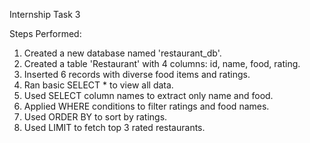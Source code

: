  Internship Task 3 

Steps Performed:
1. Created a new database named 'restaurant_db'.
2. Created a table 'Restaurant' with 4 columns: id, name, food, rating.
3. Inserted 6 records with diverse food items and ratings.
4. Ran basic SELECT * to view all data.
5. Used SELECT column names to extract only name and food.
6. Applied WHERE conditions to filter ratings and food names.
7. Used ORDER BY to sort by ratings.
8. Used LIMIT to fetch top 3 rated restaurants.


